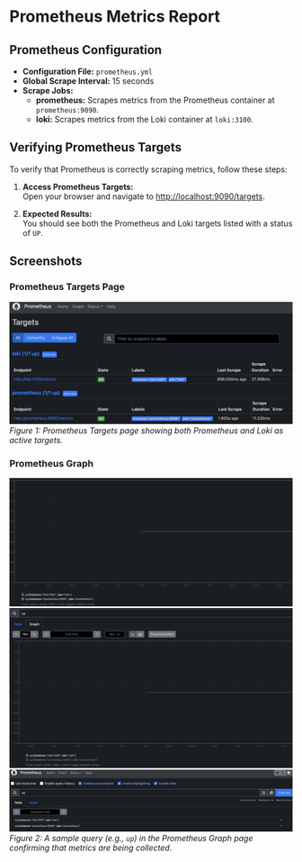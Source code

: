 # Prometheus Metrics Report

## Prometheus Configuration

- **Configuration File:** `prometheus.yml`
- **Global Scrape Interval:** 15 seconds
- **Scrape Jobs:**
  - **prometheus:** Scrapes metrics from the Prometheus container at ```prometheus:9090```.
  - **loki:** Scrapes metrics from the Loki container at ```loki:3100```.

## Verifying Prometheus Targets

To verify that Prometheus is correctly scraping metrics, follow these steps:

1. **Access Prometheus Targets:**  
   Open your browser and navigate to [http://localhost:9090/targets](http://localhost:9090/targets).

2. **Expected Results:**  
   You should see both the Prometheus and Loki targets listed with a status of ```UP```.

## Screenshots

### Prometheus Targets Page

![Prometheus Targets](prometheus_targets.png)
*Figure 1: Prometheus Targets page showing both Prometheus and Loki as active targets.*

### Prometheus Graph

![Prometheus Graph](prometheus_graph.png)
![Loki Graph](loki_graph.png)
![Jobs Table](jobs_table.png)
*Figure 2: A sample query (e.g., `up`) in the Prometheus Graph page confirming that metrics are being collected.*

